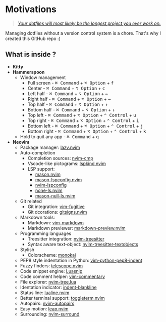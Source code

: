 # Motivations
> [*Your dotfiles will most likely be the longest project you ever work on.*](https://www.anishathalye.com/2014/08/03/managing-your-dotfiles/)

Managing dotfiles without a version control system is a chore. That's why I created this GitHub repo :)

## What is inside ?

- **Kitty**
- **Hammerspoon**
    - Window management
        - Full screen  - <kbd>⌘ Command</kbd> + <kbd>⌥ Option</kbd> + <kbd>f</kdb>
        - Center       - <kbd>⌘ Command</kbd> + <kbd>⌥ Option</kbd> + <kbd>c</kdb>
        - Left half    - <kbd>⌘ Command</kbd> + <kbd>⌥ Option</kbd> + <kbd>←</kdb>
        - Right half   - <kbd>⌘ Command</kbd> + <kbd>⌥ Option</kbd> + <kbd>→</kdb>
        - Top half     - <kbd>⌘ Command</kbd> + <kbd>⌥ Option</kbd> + <kbd>↑</kdb>
        - Bottom half  - <kbd>⌘ Command</kbd> + <kbd>⌥ Option</kbd> + <kbd>↓</kdb>
        - Top left     - <kbd>⌘ Command</kbd> + <kbd>⌥ Option</kbd> + <kbd>⌃ Control</kbd> + <kbd>u</kdb>
        - Top right    - <kbd>⌘ Command</kbd> + <kbd>⌥ Option</kbd> + <kbd>⌃ Control</kbd> + <kbd>i</kdb>
        - Bottom left  - <kbd>⌘ Command</kbd> + <kbd>⌥ Option</kbd> + <kbd>⌃ Control</kbd> + <kbd>j</kdb>
        - Bottom right - <kbd>⌘ Command</kbd> + <kbd>⌥ Option</kbd> + <kbd>⌃ Control</kbd> + <kbd>k</kdb>
    - Hold to quit any app - <kbd>⌘ Command</kbd> + <kbd>q</kbd>
- **Neovim**
    - Package manager: [lazy.nvim](https://github.com/folke/lazy.nvim)
    - Auto-completion 
        - Completion sources: [nvim-cmp](https://github.com/hrsh7th/nvim-cmp)
        - Vscode-like pictograms: [lspkind.nvim](https://github.com/onsails/lspkind.nvim)
        - LSP support:
            - [mason.nvim](https://github.com/williamboman/mason.nvim)
            - [mason-lspconfig.nvim](https://github.com/williamboman/mason-lspconfig.nvim)
            - [nvim-lspconfig](https://github.com/neovim/nvim-lspconfig)
            - [none-ls.nvim](https://github.com/nvimtools/none-ls.nvim)
            - [mason-null-ls.nvim](https://github.com/jay-babu/mason-null-ls.nvim)
    - Git related
        - Git integration: [vim-fugitive](https://github.com/tpope/vim-fugitive)
        - Git dcorations: [gitsigns.nvim](https://github.com/lewis6991/gitsigns.nvim)
    - Markdown tools:
        - Markdown: [vim-markdown](https://github.com/preservim/vim-markdown)
        - Markdown previewer: [markdown-preview.nvim](https://github.com/iamcco/markdown-preview.nvim)
    - Programming languages
        - Treesitter integration: [nvim-treesitter](https://github.com/nvim-treesitter/nvim-treesitter)
        - Syntax aware text-object: [nvim-treesitter-textobjects](https://github.com/nvim-treesitter/nvim-treesitter-textobjects)
    - Stylish
        - Colorscheme: [monokai](https://github.com/tanvirtin/monokai.nvim)
    - PEP8 style indentation in Python: [vim-python-pep8-indent](https://github.com/Vimjas/vim-python-pep8-indent)
    - Fuzzy finders: [telescope.nvim](https://github.com/nvim-telescope/telescope.nvim)
    - Code snippet engine: [Luasnip](https://github.com/L3MON4D3/LuaSnip)
    - Code comment helper: [vim-commentary](https://github.com/tpope/vim-commentary)
    - File explorer: [nvim-tree.lua](https://github.com/nvim-tree/nvim-tree.lua)
    - Identation indicator: [indent-blankline](https://github.com/lukas-reineke/indent-blankline.nvim)
    - Status line: [lualine.nvim](https://github.com/nvim-lualine/lualine.nvim)
    - Better terminal support: [toggleterm.nvim](https://github.com/akinsho/toggleterm.nvim)
    - Autopairs: [nvim-autopairs](https://github.com/windwp/nvim-autopairs)
    - Easy motion: [leap.nvim](https://github.com/ggandor/leap.nvim)
    - Surrounding: [nvim-surround](https://github.com/kylechui/nvim-surround)
